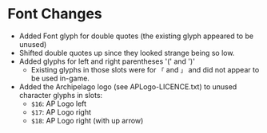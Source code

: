 # Font Changes

* Added Font glyph for double quotes (the existing glyph appeared to be unused)
* Shifted double quotes up since they looked strange being so low.
* Added glyphs for left and right parentheses '(' and ')'
    * Existing glyphs in those slots were for `「` and  `」` and did not appear to be used in-game.
* Added the Archipelago logo (see APLogo-LICENCE.txt) to unused character glyphs in slots:
    * `$16`: AP Logo left
    * `$17`: AP Logo right
    * `$18`: AP Logo right (with up arrow)